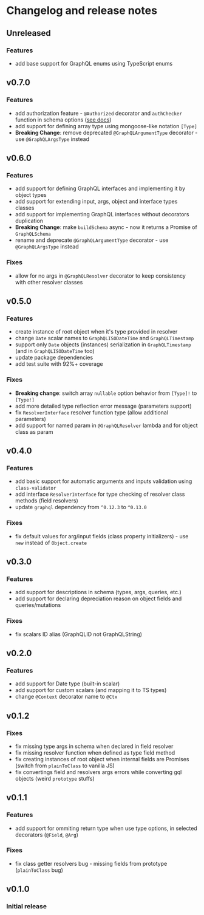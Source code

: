 # Changelog and release notes

## Unreleased
### Features
- add base support for GraphQL enums using TypeScript enums

## v0.7.0
### Features
- add authorization feature - `@Authorized` decorator and `authChecker` function in schema options ([see docs](https://github.com/19majkel94/type-graphql/blob/master/docs/authorization.md))
- add support for defining array type using mongoose-like notation `[Type]`
- **Breaking Change**: remove deprecated `@GraphQLArgumentType` decorator - use `@GraphQLArgsType` instead

## v0.6.0
### Features
- add support for defining GraphQL interfaces and implementing it by object types
- add support for extending input, args, object and interface types classes
- add support for implementing GraphQL interfaces without decorators duplication
- **Breaking Change**: make `buildSchema` async - now it returns a Promise of `GraphQLSchema`
- rename and deprecate `@GraphQLArgumentType` decorator - use `@GraphQLArgsType` instead
### Fixes
- allow for no args in `@GraphQLResolver` decorator to keep consistency with other resolver classes

## v0.5.0
### Features
- create instance of root object when it's type provided in resolver
- change `Date` scalar names to `GraphQLISODateTime` and `GraphQLTimestamp`
- support only `Date` objects (instances) serialization in `GraphQLTimestamp` (and in `GraphQLISODateTime` too)
- update package dependencies
- add test suite with 92%+ coverage
### Fixes
- **Breaking change**: switch array `nullable` option behavior from `[Type]!` to `[Type!]`
- add more detailed type reflection error message (parameters support)
- fix `ResolverInterface` resolver function type (allow additional parameters)
- add support for named param in `@GraphQLResolver` lambda and for object class as param

## v0.4.0
### Features
- add basic support for automatic arguments and inputs validation using `class-validator`
- add interface `ResolverInterface` for type checking of resolver class methods (field resolvers)
- update `graphql` dependency from `^0.12.3` to `^0.13.0`
### Fixes
- fix default values for arg/input fields (class property initializers) - use `new` instead of `Object.create`

## v0.3.0
### Features
- add support for descriptions in schema (types, args, queries, etc.)
- add support for declaring depreciation reason on object fields and queries/mutations
### Fixes
- fix scalars ID alias (GraphQLID not GraphQLString)

## v0.2.0
### Features
- add support for Date type (built-in scalar)
- add support for custom scalars (and mapping it to TS types)
- change `@Context` decorator name to `@Ctx`

## v0.1.2
### Fixes
- fix missing type args in schema when declared in field resolver
- fix missing resolver function when defined as type field method
- fix creating instances of root object when internal fields are Promises (switch from `plainToClass` to vanilla JS)
- fix convertings field and resolvers args errors while converting gql objects (weird `prototype` stuffs)

## v0.1.1
### Features
- add support for ommiting return type when use type options, in selected decorators (`@Field`, `@Arg`)
### Fixes
- fix class getter resolvers bug - missing fields from prototype (`plainToClass` bug)

## v0.1.0
### Initial release
